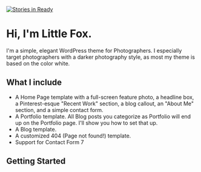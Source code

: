 [![Stories in Ready](https://badge.waffle.io/jmlallier/littlefox.png?label=ready&title=Ready)](https://waffle.io/jmlallier/littlefox)


Hi, I'm Little Fox.
===

I'm a simple, elegant WordPress theme for Photographers. I especially target photographers with a darker photography style, as most my theme is based on the color white. 

What I include
--------------

* A Home Page template with a full-screen feature photo, a headline box, a Pinterest-esque "Recent Work" section, a blog callout, an "About Me" section, and a simple contact form.
* A Portfolio template. All Blog posts you categorize as Portfolio will end up on the Portfolio page. I'll show you how to set that up.
* A Blog template.
* A customized 404 (Page not found!) template.
* Support for Contact Form 7

Getting Started
---------------
